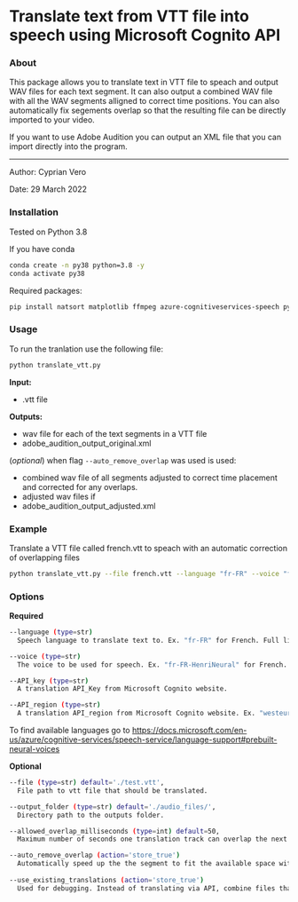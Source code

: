 #   Translate text from VTT file into speech using Microsoft Cognito API

###  About

This package allows you to translate text in VTT file to speach and output WAV files for each text segment.
It can also output a combined WAV file with all the WAV segments alligned to correct time positions.
You can also automatically fix segements overlap so that the resulting file can be directly imported to your video.

If you want to use Adobe Audition you can output an XML file that you can import directly into the program.

---

Author: Cyprian Vero

Date: 29 March 2022


###  Installation

Tested on Python 3.8

If you have conda
```sh
conda create -n py38 python=3.8 -y
conda activate py38
```
Required packages:
```sh
pip install natsort matplotlib ffmpeg azure-cognitiveservices-speech pydub tqdm
```

###  Usage

To run the tranlation use the following file:

```sh
python translate_vtt.py
```

**Input:** 
* .vtt file

**Outputs:**
* wav file for each of the text segments in a VTT file
* adobe_audition_output_original.xml

(_optional_) when flag `--auto_remove_overlap` was used is used:
* combined wav file of all segments adjusted to correct time placement and corrected for any overlaps.
* adjusted wav files if 
* adobe_audition_output_adjusted.xml 

### Example 

Translate a VTT file called french.vtt to speach with an automatic correction of overlapping files
```sh
python translate_vtt.py --file french.vtt --language "fr-FR" --voice "fr-FR-HenriNeural" --API_key "[TYPE_YOUR_API_KEY_HERE]" --API_region "westeurope" --auto_remove_overlap
```

### Options

**Required**

```sh
--language (type=str)
  Speech language to translate text to. Ex. "fr-FR" for French. Full list available at: https://docs.microsoft.com/en-us/azure/cognitive-services/speech-service/language-support#prebuilt-neural-voices

--voice (type=str)
  The voice to be used for speech. Ex. "fr-FR-HenriNeural" for French. Full list available at: https://docs.microsoft.com/en-us/azure/cognitive-services/speech-service/language-support#prebuilt-neural-voices

--API_key (type=str)
  A translation API_Key from Microsoft Cognito website.

--API_region (type=str)
  A translation API_region from Microsoft Cognito website. Ex. "westeurope" for Western Europe
```

To find available languages go to https://docs.microsoft.com/en-us/azure/cognitive-services/speech-service/language-support#prebuilt-neural-voices


**Optional**

```sh
--file (type=str) default='./test.vtt',
  File path to vtt file that should be translated.

--output_folder (type=str) default='./audio_files/',
  Directory path to the outputs folder.

--allowed_overlap_milliseconds (type=int) default=50,
  Maximum number of seconds one translation track can overlap the next translation track

--auto_remove_overlap (action='store_true')
  Automatically speed up the the segment to fit the available space without overlap. If a track 1 overlaps track 2 by 1000 ms then the track 1 length will be speedup by 1000 ms.
    
--use_existing_translations (action='store_true')
  Used for debugging. Instead of translating via API, combine files that are already translated and available in the --output_folder.
```



